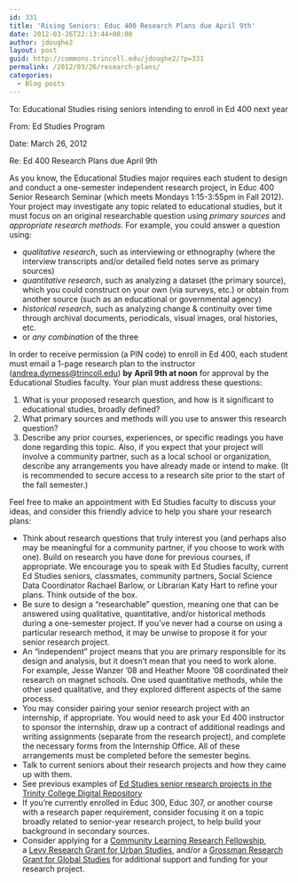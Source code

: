```yaml
---
id: 331
title: 'Rising Seniors: Educ 400 Research Plans due April 9th'
date: 2012-03-26T22:13:44+00:00
author: jdoughe2
layout: post
guid: http://commons.trincoll.edu/jdoughe2/?p=331
permalink: /2012/03/26/research-plans/
categories:
  - Blog posts
---
```

To: Educational Studies rising seniors intending to enroll in Ed 400 next year
  
From: Ed Studies Program
  
Date: March 26, 2012
  
Re: Ed 400 Research Plans due April 9th

As you know, the Educational Studies major requires each student to design and conduct a one-semester independent research project, in Educ 400 Senior Research Seminar (which meets Mondays 1:15-3:55pm in Fall 2012). Your project may investigate any topic related to educational studies, but it must focus on an original researchable question using _primary sources_ and _appropriate research methods_. For example, you could answer a question using:

  * _qualitative research_, such as interviewing or ethnography (where the interview transcripts and/or detailed field notes serve as primary sources)
  * _quantitative research_, such as analyzing a dataset (the primary source), which you could construct on your own (via surveys, etc.) or obtain from another source (such as an educational or governmental agency)
  * _historical research_, such as analyzing change & continuity over time through archival documents, periodicals, visual images, oral histories, etc.
  * or _any combination_ of the three

In order to receive permission (a PIN code) to enroll in Ed 400, each student must email a 1-page research plan to the instructor (<andrea.dyrness@trincoll.edu>) **by** **April 9th at noon** for approval by the Educational Studies faculty. Your plan must address these questions:

  1. What is your proposed research question, and how is it significant to educational studies, broadly defined?
  2. What primary sources and methods will you use to answer this research question?
  3. Describe any prior courses, experiences, or specific readings you have done regarding this topic. Also, if you expect that your project will involve a community partner, such as a local school or organization, describe any arrangements you have already made or intend to make. (It is recommended to secure access to a research site prior to the start of the fall semester.)

Feel free to make an appointment with Ed Studies faculty to discuss your ideas, and consider this friendly advice to help you share your research plans:

  * Think about research questions that truly interest you (and perhaps also may be meaningful for a community partner, if you choose to work with one). Build on research you have done for previous courses, if appropriate. We encourage you to speak with Ed Studies faculty, current Ed Studies seniors, classmates, community partners, Social Science Data Coordinator Rachael Barlow, or Librarian Katy Hart to refine your plans. Think outside of the box.
  * Be sure to design a “researchable” question, meaning one that can be answered using qualitative, quantitative, and/or historical methods during a one-semester project. If you’ve never had a course on using a particular research method, it may be unwise to propose it for your senior research project.
  * An “independent” project means that you are primary responsible for its design and analysis, but it doesn’t mean that you need to work alone. For example, Jesse Wanzer ’08 and Heather Moore ’08 coordinated their research on magnet schools. One used quantitative methods, while the other used qualitative, and they explored different aspects of the same process.
  * You may consider pairing your senior research project with an internship, if appropriate. You would need to ask your Ed 400 instructor to sponsor the internship, draw up a contract of additional readings and writing assignments (separate from the research project), and complete the necessary forms from the Internship Office. All of these arrangements must be completed before the semester begins.
  * Talk to current seniors about their research projects and how they came up with them.
  * See previous examples of <a href="http://digitalrepository.trincoll.edu/educ_etd/" target="_blank">Ed Studies senior research projects in the Trinity College Digital Repository</a>
  * If you&#8217;re currently enrolled in Educ 300, Educ 307, or another course with a research paper requirement, consider focusing it on a topic broadly related to senior-year research project, to help build your background in secondary sources.
  * Consider applying for a [Community Learning Research Fellowship](http://commons.trincoll.edu/cli-research/), a [Levy Research Grant for Urban Studies](http://www.trincoll.edu/UrbanGlobal/CUGS/students/Research/Pages/Levy.aspx), and/or a [Grossman Research Grant for Global Studies](http://www.trincoll.edu/UrbanGlobal/CUGS/students/Research/Pages/Grossman.aspx) for additional support and funding for your research project.